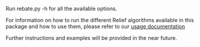 Run rebate.py -h for all the available options. 

For information on how to run the different Relief algorithms available in this package and how to use them, please refer to our [usage documentation](https://EpistasisLab.github.io/ReBATE/using/)

Further instructions and examples will be provided in the near future. 